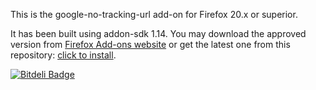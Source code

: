 This is the google-no-tracking-url add-on for Firefox 20.x or superior.

It has been built using addon-sdk 1.14. You may download the approved version from 
[Firefox Add-ons website](https://addons.mozilla.org/en-US/firefox/addon/google-no-tracking-url/)
or get the latest one from this repository: [click to install](https://github.com/downloads/matagus/remove-google-redirects-addon/google-no-tracking-url.xpi).


[![Bitdeli Badge](https://d2weczhvl823v0.cloudfront.net/matagus/remove-google-redirects-addon/trend.png)](https://bitdeli.com/free "Bitdeli Badge")

